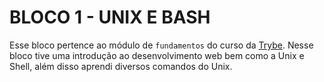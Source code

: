 # BLOCO 1 - UNIX E BASH

Esse bloco pertence ao módulo de `fundamentos` do curso da [Trybe](https://www.betrybe.com/).
Nesse bloco tive uma introdução ao desenvolvimento web bem como a Unix e Shell, além disso aprendi diversos comandos do Unix.
